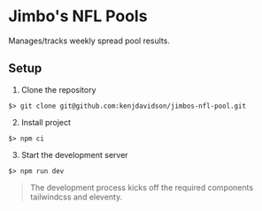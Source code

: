 # Jimbo's NFL Pools

Manages/tracks weekly spread pool results.

## Setup

1. Clone the repository

```
$> git clone git@github.com:kenjdavidson/jimbos-nfl-pool.git
```

2. Install project

```
$> npm ci
```

3. Start the development server

```
$> npm run dev
```

> The development process kicks off the required components tailwindcss and eleventy.